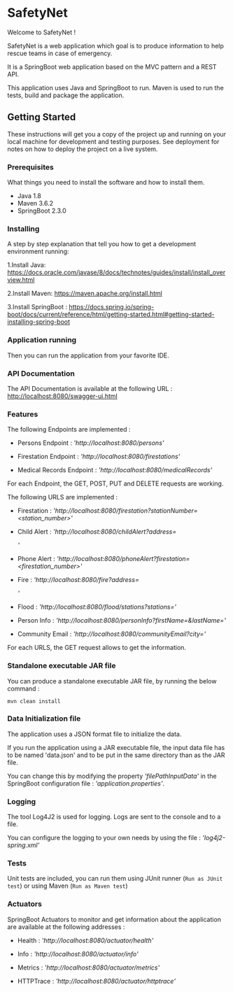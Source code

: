 # SafetyNet
Welcome to SafetyNet !

SafetyNet is a web application which goal is to produce information to help rescue teams in case of emergency.

It is a SpringBoot web application based on the MVC pattern and a REST API.

This application uses Java and SpringBoot to run. Maven is used to run the tests, build and package the application.

## Getting Started

These instructions will get you a copy of the project up and running on your local machine for development and testing purposes. See deployment for notes on how to deploy the project on a live system.

### Prerequisites

What things you need to install the software and how to install them.

- Java 1.8
- Maven 3.6.2
- SpringBoot 2.3.0

### Installing

A step by step explanation that tell you how to get a development environment running:

1.Install Java:
<https://docs.oracle.com/javase/8/docs/technotes/guides/install/install_overview.html>

2.Install Maven:
<https://maven.apache.org/install.html>

3.Install SpringBoot :
<https://docs.spring.io/spring-boot/docs/current/reference/html/getting-started.html#getting-started-installing-spring-boot>

### Application running

Then you can run the application from your favorite IDE.

### API Documentation

The API Documentation is available at the following URL : <http://localhost:8080/swagger-ui.html>


### Features
The following Endpoints are implemented :

- Persons Endpoint : *'http://localhost:8080/persons'*

- Firestation Endpoint : *'http://localhost:8080/firestations'*

- Medical Records Endpoint : *'http://localhost:8080/medicalRecords'*

For each Endpoint, the GET, POST, PUT and DELETE requests are working.

The following URLS are implemented :

- Firestation : *'http://localhost:8080/firestation?stationNumber=<station_number>'*

- Child Alert : *'http://localhost:8080/childAlert?address=<address>'*

- Phone Alert : *'http://localhost:8080/phoneAlert?firestation=<firestation_number>'*

- Fire : *'http://localhost:8080/fire?address=<address>'*

- Flood : *'http://localhost:8080/flood/stations?stations=<a list of station_numbers>'*

- Person Info : *'http://localhost:8080/personInfo?firstName=<firstName>&lastName=<lastName>'*

- Community Email : *'http://localhost:8080/communityEmail?city=<city>'*

For each URLS, the GET request allows to get the information.

### Standalone executable JAR file

You can produce a standalone executable JAR file, by running the below command :

`mvn clean install`

### Data Initialization file

The application uses a JSON format file to initialize the data. 

If you run the application using a JAR executable file, the input data file has to be named 'data.json' and to be put in the same directory than as the JAR file. 

You can change this by modifying the property *'filePathInputData'* in the SpringBoot configuration file : *'application.properties'*.

### Logging

The tool Log4J2 is used for logging. Logs are sent to the console and to a file.

You can configure the logging to your own needs by using the file : *'log4j2-spring.xml'*

### Tests

Unit tests are included, you can run them using JUnit runner (`Run as JUnit test`) or using Maven (`Run as Maven test`)

### Actuators

SpringBoot Actuators to monitor and get information about the application are available at the following addresses :

- Health : *'http://localhost:8080/actuator/health'*

- Info : *'http://localhost:8080/actuator/info'*

- Metrics : *'http://localhost:8080/actuator/metrics'*

- HTTPTrace : *'http://localhost:8080/actuator/httptrace'*
